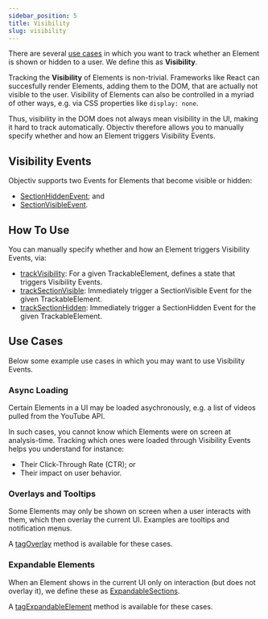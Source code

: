 ```yaml
---
sidebar_position: 5
title: Visibility
slug: visibility
---
```


There are several [use cases](#use-cases) in which you want to track whether an Element is shown or hidden to 
a user. We define this as **Visibility**.

Tracking the **Visibility** of Elements is non-trivial. Frameworks like React can succesfully render Elements, 
adding them to the DOM, that are actually not visible to the user. Visibility of Elements can also be 
controlled in a myriad of other ways, e.g. via CSS properties like `display: none`.

Thus, visibility in the DOM does not always mean visibility in the UI, making it hard to track automatically. 
Objectiv therefore allows you to manually specify whether and how an Element triggers Visibility Events.

## Visibility Events
Objectiv supports two Events for Elements that become visible or hidden:
* [SectionHiddenEvent](/taxonomy/events/SectionHiddenEvent.md); and
* [SectionVisibleEvent](/taxonomy/events/SectionVisibleEvent.md).

## How To Use
You can manually specify whether and how an Element triggers Visibility Events, via:
* [trackVisibility](/tracking/api-reference/event-trackers/trackVisibility.md): For a given TrackableElement, 
  defines a state that triggers Visibility Events.
* [trackSectionVisible](/tracking/api-reference/event-trackers/trackSectionVisible.md): Immediately trigger a
  SectionVisible Event for the given TrackableElement.
* [trackSectionHidden](/tracking/api-reference/event-trackers/trackSectionHidden.md): Immediately trigger a
  SectionHidden Event for the given TrackableElement.

## Use Cases
Below some example use cases in which you may want to use Visibility Events.

### Async Loading
Certain Elements in a UI may be loaded asychronously, e.g. a list of videos pulled from the YouTube API. 

In such cases, you cannot know which Elements were on screen at analysis-time. Tracking which ones were 
loaded through Visibility Events helps you understand for instance:
* Their Click-Through Rate (CTR); or
* Their impact on user behavior.

### Overlays and Tooltips
Some Elements may only be shown on screen when a user interacts with them, which then overlay the current UI.
Examples are tooltips and notification menus. 

A [tagOverlay](/tracking/api-reference/location-taggers/tagOverlay.md) method is available for these cases.

### Expandable Elements
When an Element shows in the current UI only on interaction (but does not overlay it), we define these as 
[ExpandableSections](/taxonomy/location-contexts/ExpandableSectionContext.md).

A [tagExpandableElement](/tracking/api-reference/location-taggers/tagExpandableElement.md) method is 
available for these cases.